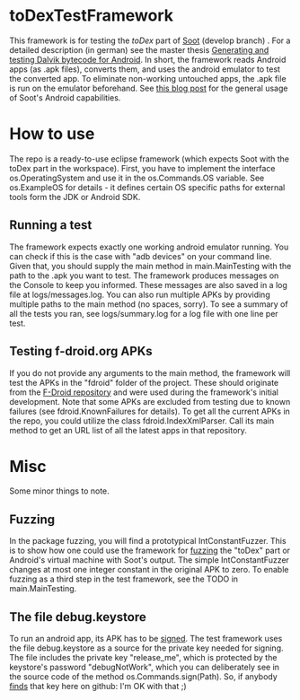 toDexTestFramework
==================

This framework is for testing the *toDex* part of [Soot](https://github.com/sable/soot/tree/develop) (develop branch) . For a detailed description (in german) see the master thesis [Generating and testing Dalvik bytecode for Android](http://www.ec-spride.tu-darmstadt.de/csf/sse/teaching_sse/theses_sse/theses_sse.en.jsp). In short, the framework reads Android apps (as .apk files), converts them, and uses the android emulator to test the converted app. To eliminate non-working untouched apps, the .apk file is run on the emulator beforehand. See [this blog post](http://www.bodden.de/2013/01/08/soot-android-instrumentation/) for the general usage of Soot's Android capabilities.

How to use
==========

The repo is a ready-to-use eclipse framework (which expects Soot with the toDex part in the workspace). First, you have to implement the interface os.OperatingSystem and use it in the os.Commands.OS variable. See os.ExampleOS for details - it defines certain OS specific paths for external tools form the JDK or Android SDK.

Running a test
--------------

The framework expects exactly one working android emulator running. You can check if this is the case with "adb devices" on your command line. Given that, you should supply the main method in main.MainTesting with the path to the .apk you want to test. The framework produces messages on the Console to keep you informed. These messages are also saved in a log file at logs/messages.log. You can also run multiple APKs by providing multiple paths to the main method (no spaces, sorry). To see a summary of all the tests you ran, see logs/summary.log for a log file with one line per test.

Testing f-droid.org APKs
------------------------

If you do not provide any arguments to the main method, the framework will test the APKs in the "fdroid" folder of the project. These should originate from the [F-Droid repository](http://f-droid.org) and were used during the framework's initial development. Note that some APKs are excluded from testing due to known failures (see fdroid.KnownFailures for details). To get all the current APKs in the repo, you could utilize the class fdroid.IndexXmlParser. Call its main method to get an URL list of all the latest apps in that repository.

Misc
====

Some minor things to note.

Fuzzing
-------

In the package fuzzing, you will find a prototypical IntConstantFuzzer. This is to show how one could use the framework for [fuzzing](http://en.wikipedia.org/wiki/Fuzz_testing) the "toDex" part or Android's virtual machine with Soot's output. The simple IntConstantFuzzer changes at most one integer constant in the original APK to zero. To enable fuzzing as a third step in the test framework, see the TODO in main.MainTesting.

The file debug.keystore
-----------------------

To run an android app, its APK has to be [signed](http://developer.android.com/tools/publishing/app-signing.html). The test framework uses the file debug.keystore as a source for the private key needed for signing. The file includes the private key "release_me", which is protected by the keystore's password "debugNotWork", which you can deliberately see in the source code of the method os.Commands.sign(Path). So, if anybody [finds](http://www.h-online.com/open/news/item/GitHub-search-exposes-uploaded-credentials-1791252.html) that key here on github: I'm OK with that ;)
